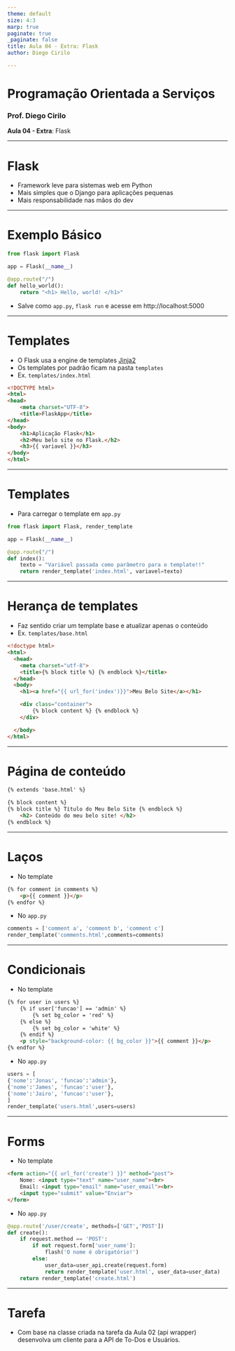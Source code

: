 ```yaml
---
theme: default
size: 4:3
marp: true
paginate: true
_paginate: false
title: Aula 04 - Extra: Flask
author: Diego Cirilo

---
```

<style>
img {
  display: block;
  margin: 0 auto;
}
</style>

# <!-- fit --> Programação Orientada a Serviços

### Prof. Diego Cirilo

**Aula 04 - Extra**: Flask

---
# Flask
- Framework leve para sistemas web em Python
- Mais simples que o Django para aplicações pequenas
- Mais responsabilidade nas mãos do dev

---
# Exemplo Básico

```python
from flask import Flask

app = Flask(__name__)

@app.route("/")
def hello_world():
    return "<h1> Hello, world! </h1>"

```

- Salve como `app.py`, `flask run` e acesse em http://localhost:5000

---
# Templates
- O Flask usa a engine de templates [Jinja2](https://palletsprojects.com/p/jinja/)
- Os templates por padrão ficam na pasta `templates`
- Ex. `templates/index.html`
```html
<!DOCTYPE html>
<html>
<head>
    <meta charset="UTF-8">
    <title>FlaskApp</title>
</head>
<body>
    <h1>Aplicação Flask</h1>
    <h2>Meu belo site no Flask.</h2>
    <h3>{{ variavel }}</h3>
</body>
</html>
```

---
# Templates
- Para carregar o template em `app.py`
```python
from flask import Flask, render_template

app = Flask(__name__)

@app.route("/")
def index():
    texto = "Variável passada como parâmetro para o template!!"
    return render_template('index.html', variavel=texto)
```
---
# Herança de templates
- Faz sentido criar um template base e atualizar apenas o conteúdo
- Ex. `templates/base.html`
```html
<!doctype html>
<html>
  <head>
    <meta charset="utf-8">
    <title>{% block title %} {% endblock %}</title>
  </head>
  <body>
    <h1><a href="{{ url_for('index')}}">Meu Belo Site</a></h1>

    <div class="container">
        {% block content %} {% endblock %}
    </div>

  </body>
</html>
```
---
# Página de conteúdo
```html
{% extends 'base.html' %}

{% block content %}
{% block title %} Título do Meu Belo Site {% endblock %}
    <h2> Conteúdo do meu belo site! </h2>
{% endblock %}
```
---
# Laços
- No template
```html
{% for comment in comments %}
    <p>{{ comment }}</p>
{% endfor %}
```

- No `app.py`
```python
comments = ['comment a', 'comment b', 'comment c']
render_template('comments.html',comments=comments)
```
---
# Condicionais
- No template
```html
{% for user in users %}
    {% if user['funcao'] == 'admin' %}
        {% set bg_color = 'red' %}
    {% else %}
        {% set bg_color = 'white' %}
    {% endif %}
    <p style="background-color: {{ bg_color }}">{{ comment }}</p>
{% endfor %}
```

- No `app.py`
```python
users = [
{'nome':'Jonas', 'funcao':'admin'}, 
{'nome':'James', 'funcao':'user'}, 
{'nome':'Jairo', 'funcao':'user'}, 
]
render_template('users.html',users=users)
```
---
# Forms
- No template
```html
<form action="{{ url_for('create') }}" method="post">
    Nome: <input type="text" name="user_name"><br>
    Email: <input type="email" name="user_email"><br>
    <input type="submit" value="Enviar">
</form>
```
- No `app.py`
```python
@app.route('/user/create', methods=['GET','POST'])
def create():
    if request.method == 'POST':
        if not request.form['user_name']:
            flash('O nome é obrigatório!')
        else:
            user_data=user_api.create(request.form)
            return render_template('user.html', user_data=user_data)
    return render_template('create.html')
```
---
# Tarefa

- Com base na classe criada na tarefa da Aula 02 (api wrapper) desenvolva um cliente para a API de To-Dos e Usuários.




